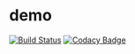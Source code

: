 # demo
[![Build Status](https://travis-ci.org/Santhiyasai/demo.svg?branch=master)](https://travis-ci.org/Santhiyasai/demo)
[![Codacy Badge](https://api.codacy.com/project/badge/Grade/a9660c96e2c1428393559977de14c5f2)](https://www.codacy.com/app/Santhiyasai/demo?utm_source=github.com&amp;utm_medium=referral&amp;utm_content=Santhiyasai/demo&amp;utm_campaign=Badge_Grade)
